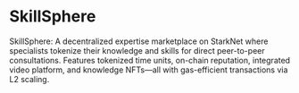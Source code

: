 # SkillSphere
SkillSphere: A decentralized expertise marketplace on StarkNet where specialists tokenize their knowledge and skills for direct peer-to-peer consultations. Features tokenized time units, on-chain reputation, integrated video platform, and knowledge NFTs—all with gas-efficient transactions via L2 scaling.
